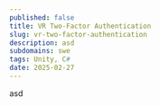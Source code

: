 ```yaml
---
published: false
title: VR Two-Factor Authentication
slug: vr-two-factor-authentication
description: asd
subdomains: swe
tags: Unity, C#
date: 2025-02-27
---
```

asd